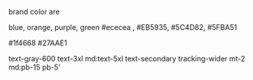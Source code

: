 brand color are

blue,  orange, purple, green
 #ececea  , #EB5935, #5C4D82, #5FBA51

 
#1f4668
#27AAE1


text-gray-600
text-3xl md:text-5xl  text-secondary tracking-wider
mt-2 md:pb-15 pb-5'